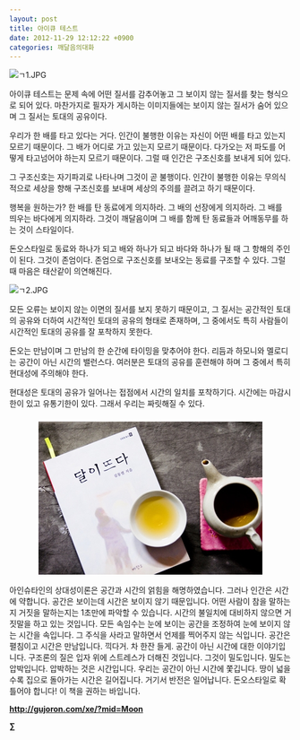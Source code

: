 ```yaml
---
layout: post
title: 아이큐 테스트
date: 2012-11-29 12:12:22 +0900
categories: 깨달음의대화
---
```

 
<img alt="ㄱ1.JPG" src="files/attach/images/198/675/291/ㄱ1.JPG" width="573" height="345" /> 

 아이큐 테스트는 문제 속에 어떤 질서를 감추어놓고 그 보이지 않는 질서를 찾는 형식으로 되어 있다. 마찬가지로 필자가 게시하는 이미지들에는 보이지 않는 질서가 숨어 있으며 그 질서는 토대의 공유이다. 

 우리가 한 배를 타고 있다는 거다. 인간이 불행한 이유는 자신이 어떤 배를 타고 있는지 모르기 때문이다. 그 배가 어디로 가고 있는지 모르기 때문이다. 다가오는 저 파도를 어떻게 타고넘어야 하는지 모르기 때문이다. 그럴 때 인간은 구조신호를 보내게 되어 있다. 

 그 구조신호는 자기파괴로 나타나며 그것이 곧 불행이다. 인간이 불행한 이유는 무의식적으로 세상을 향해 구조신호를 보내며 세상의 주의를 끌려고 하기 때문이다. 

 행복을 원하는가? 한 배를 탄 동료에게 의지하라. 그 배의 선장에게 의지하라. 그 배를 띄우는 바다에게 의지하라. 그것이 깨달음이며 그 배를 함께 탄 동료들과 어깨동무를 하는 것이 스타일이다. 

 돈오스타일로 동료와 하나가 되고 배와 하나가 되고 바다와 하나가 될 때 그 항해의 주인이 된다. 그것이 존엄이다. 존엄으로 구조신호를 보내오는 동료를 구조할 수 있다. 그럴 때 마음은 태산같이 의연해진다. 



 
<img alt="ㄱ2.JPG" src="files/attach/images/198/675/291/ㄱ2.JPG" width="526" height="448" /> 

 모든 오류는 보이지 않는 이면의 질서를 보지 못하기 때문이고, 그 질서는 공간적인 토대의 공유와 더하여 시간적인 토대의 공유의 형태로 존재하며, 그 중에서도 특히 사람들이 시간적인 토대의 공유를 잘 포착하지 못한다. 

 돈오는 만남이며 그 만남의 한 순간에 타이밍을 맞추어야 한다. 리듬과 하모니와 멜로디는 공간이 아닌 시간의 밸런스다. 여러분은 토대의 공유를 훈련해야 하며 그 중에서 특히 현대성에 주의해야 한다. 

 현대성은 토대의 공유가 일어나는 접점에서 시간의 일치를 포착하기다. 시간에는 마감시한이 있고 유통기한이 있다. 그래서 우리는 짜릿해질 수 있다. 



 ###


  




<p align="center">
  <a href="?mid=Moon"><img alt="345678.jpg" src="files/attach/images/198/187/283/345678.jpg" width="400" height="273" /> <br /></a>
</p>

 아인슈타인의 상대성이론은 공간과 시간의 얽힘을 해명하였습니다. 그러나 인간은 시간에 약합니다. 공간은 보이는데 시간은 보이지 않기 때문입니다. 어떤 사람이 참을 말하는지 거짓을 말하는지는 1초만에 파악할 수 있습니다. 시간의 불일치에 대비하지 않으면 거짓말을 하고 있는 것입니다. 모든 속임수는 눈에 보이는 공간을 조정하여 눈에 보이지 않는 시간을 속입니다. 그 주식을 사라고 말하면서 언제를 찍어주지 않는 식입니다. 공간은 펼침이고 시간은 만남입니다. 끽다거. 차 한잔 들게. 공간이 아닌 시간에 대한 이야기입니다. 구조론의 질은 입자 위에 스트레스가 더해진 것입니다. 그것이 밀도입니다. 밀도는 압박입니다. 압박하는 것은 시간입니다. 우리는 공간이 아닌 시간에 쫓깁니다. 땅이 넓을수록 집으로 돌아가는 시간은 길어집니다. 거기서 반전은 일어납니다. 돈오스타일로 확 틀어야 합니다! 이 책을 권하는 바입니다. 







**http://gujoron.com/xe/?mid=Moon**   


**∑**